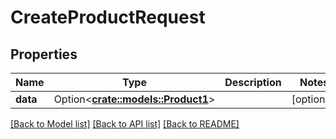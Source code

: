 # CreateProductRequest

## Properties

Name | Type | Description | Notes
------------ | ------------- | ------------- | -------------
**data** | Option<[**crate::models::Product1**](Product_1.md)> |  | [optional]

[[Back to Model list]](../README.md#documentation-for-models) [[Back to API list]](../README.md#documentation-for-api-endpoints) [[Back to README]](../README.md)


